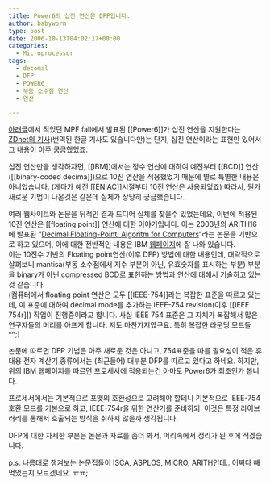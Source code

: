 ```yaml
---
title: Power6의 십진 연산은 DFP입니다.
author: babyworm
type: post
date: 2006-10-13T04:02:17+00:00
categories:
  - Microprocessor
tags:
  - decomal
  - DFP
  - POWER6
  - 부동 소수점 연산
  - 연산

---
```

[아래글][1]에서 적었던 MPF fall에서 발표된 [[Power6]]가 십진 연산을 지원한다는 [ZDnet의 기사][2](번역된 한글 기사도 있습니다만)는 단지, 십진 연산이라는 표현만 있어서 그 내용이 아주 궁금했었죠.

십진 연산만을 생각하자면, [[IBM]]에서는 정수 연산에 대하여 예전부터 [[BCD]] 연산([[binary-coded decima]])으로 10진 연산을 적용했었기 때문에 별로 특별한 내용은 아니었습니다. (게다가 예전 [[ENIAC]]시절부터 10진 연산은 사용되었죠) 따라서, 뭔가 새로운 기법이 나온것은 같은데 실체가 상당히 궁금했습니다.

여러 웹사이트와 논문을 뒤적인 결과 드디어 실체를 찾을수 있었는데요, 이번에 적용된 10진 연산은 [[floating point]] 연산에 대한 이야기입니다. 이는 2003년의 ARITH16에 발표된 &#8220;[Decimal Floating-Point: Algoritm for Computers][3]&#8220;라는 논문을 기반으로 하고 있으며, 이에 대한 전반적인 내용은 IBM [웹페이지][4]에 잘 나와 있습니다.  
이는 10진수 기반의 Floating point연산(이후 DFP) 방법에 대한 내용인데, 대략적으로 살펴보니 mantisa(부동 소수점에서 지수 부분이 아닌, 유효숫자를 표시하는 부분) 부분을 binary가 아닌 compressed BCD로 표현하는 방법과 연산에 대해서 기술하고 있는 것 같습니다.  
(컴퓨터에서 floating point 연산은 모두 [[IEEE-754]]라는 복잡한 표준을 따르고 있는데, 이 표준에 대하여 decimal mode를 추가하는 IEEE-754 revision(이후 [[IEEE 754r]]) 작업이 진행중이라고 합니다. 사실 IEEE 754 표준은 그 자체가 복잡해서 많은 연구자들의 머리를 아프게 합니다. 저도 마찬가지였구요. 특히 복잡한 라운딩 모드들 ^^;)

논문에 따르면 DFP 기법은 아주 새로운 것은 아니고, 754표준을 따를 필요성이 적은 휴대용 전자 계산기 종류에서는 (최근들어) 대부분 DFP를 따르고 있다고 하네요. 하지만, 위의 IBM 웹페이지를 따르면 프로세서에 적용되는건 아마도 Power6가 최초인가 봅니다.

프로세서에서는 기본적으로 포맷의 호환성으로 고려해야 할테니 기본적으로 IEEE-754 호환 모드를 기본으로 하고, IEEE-754r을 위한 연산기를 준비하되, 이것은 특정 라이브러리를 통해서 호출되는 방식을 취하지 않을까 생각됩니다.

DFP에 대한 자세한 부분은 논문과 자료를 좀더 봐서, 머리속에서 정리가 된 후에 적겠습니다.

p.s. 나름대로 챙겨보는 논문집들이 ISCA, ASPLOS, MICRO, ARITH인데.. 어쩌다 빼먹었는지 모르겠네요. ㅠㅠ;

 [1]: http://babyworm.net/wordpress/?p=110
 [2]: http://news.zdnet.com/2100-9584_22-6124451.html
 [3]: http://www2.hursley.ibm.com/decimal/IEEE-cowlishaw-arith16.pdf
 [4]: http://www2.hursley.ibm.com/decimal/